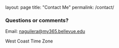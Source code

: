 layout: page title: "Contact Me" permalink: /contact/

### Questions or comments?

Email: naguilera@my365.bellevue.edu

West Coast Time Zone
